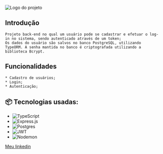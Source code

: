 
![Logo do projeto](https://miro.medium.com/v2/resize:fit:1358/1*MjXHFU2A1rwLw_C_fUZNWg.jpeg)


## Introdução

```
Projeto back-end no qual um usuário pode se cadastrar e efetuar o log-in no sistema, sendo autenticado através de um token;
Os dados do usuário são salvos no banco PostgreSQL, utilizando TypeORM. A senha mantida no banco é criptografada utilizando a biblioteca Bcrypt.

```

## Funcionalidades

```
* Cadastro de usuários;
* Login;
* Autenticação;

```



## 📦 Tecnologias usadas:

* ![TypeScript](https://img.shields.io/badge/typescript-%23007ACC.svg?style=for-the-badge&logo=typescript&logoColor=white)
* ![Express.js](https://img.shields.io/badge/express.js-%23404d59.svg?style=for-the-badge&logo=express&logoColor=%2361DAFB)
* ![Postgres](https://img.shields.io/badge/postgres-%23316192.svg?style=for-the-badge&logo=postgresql&logoColor=white)
* ![JWT](https://img.shields.io/badge/JWT-black?style=for-the-badge&logo=JSON%20web%20tokens)
* ![Nodemon](https://img.shields.io/badge/NODEMON-%23323330.svg?style=for-the-badge&logo=nodemon&logoColor=%BBDEAD)


[Meu linkedin](https://www.linkedin.com/in/felipe-fonseca-a9456b237/)
